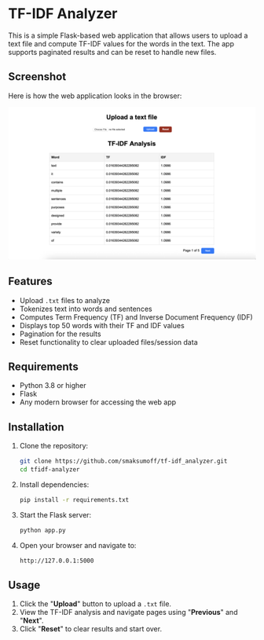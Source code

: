 # TF-IDF Analyzer

This is a simple Flask-based web application that allows users to upload a text file and compute TF-IDF values for the 
words in the text. The app supports paginated results and can be reset to handle new files.

## Screenshot
Here is how the web application looks in the browser:

![TF-IDF Web Page Screenshot](screenshots/webpage-screenshot.png)

## Features
- Upload `.txt` files to analyze
- Tokenizes text into words and sentences
- Computes Term Frequency (TF) and Inverse Document Frequency (IDF)
- Displays top 50 words with their TF and IDF values
- Pagination for the results
- Reset functionality to clear uploaded files/session data

## Requirements
- Python 3.8 or higher
- Flask
- Any modern browser for accessing the web app

## Installation
1. Clone the repository:
   ```bash
   git clone https://github.com/smaksumoff/tf-idf_analyzer.git
   cd tfidf-analyzer
2. Install dependencies:
   ```bash
   pip install -r requirements.txt
3. Start the Flask server:
   ```bash
   python app.py
4. Open your browser and navigate to:
   ```bash
   http://127.0.0.1:5000

## Usage

1. Click the "**Upload**" button to upload a `.txt` file.
2. View the TF-IDF analysis and navigate pages using "**Previous**" and "**Next**".
3. Click "**Reset**" to clear results and start over.

## 